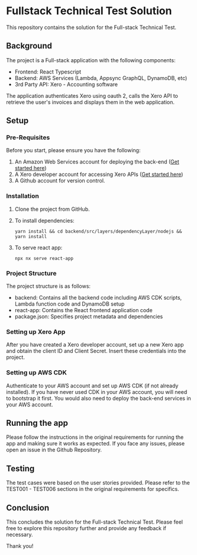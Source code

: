 # Fullstack Technical Test Solution

This repository contains the solution for the Full-stack Technical Test.

## Background

The project is a Full-stack application with the following components:

- Frontend: React Typescript
- Backend: AWS Services (Lambda, Appsync GraphQL, DynamoDB, etc)
- 3rd Party API: Xero - Accounting software

The application authenticates Xero using oauth 2, calls the Xero API to retrieve the user's invoices and displays them in the web application.

## Setup

### Pre-Requisites

Before you start, please ensure you have the following:

1. An Amazon Web Services account for deploying the back-end ([Get started here](https://console.aws.amazon.com))
2. A Xero developer account for accessing Xero APIs ([Get started here](https://www.xero.com/au/signup/developers))
3. A Github account for version control.

### Installation

1. Clone the project from GitHub.

2. To install dependencies:

   ```
   yarn install && cd backend/src/layers/dependencyLayer/nodejs && yarn install
   ```

3. To serve react app:
   ```
   npx nx serve react-app
   ```

### Project Structure

The project structure is as follows:

- backend: Contains all the backend code including AWS CDK scripts, Lambda function code and DynamoDB setup
- react-app: Contains the React frontend application code
- package.json: Specifies project metadata and dependencies

### Setting up Xero App

After you have created a Xero developer account, set up a new Xero app and obtain the client ID and Client Secret. Insert these credentials into the project.

### Setting up AWS CDK

Authenticate to your AWS account and set up AWS CDK (if not already installed). If you have never used CDK in your AWS account, you will need to bootstrap it first. You would also need to deploy the back-end services in your AWS account.

## Running the app

Please follow the instructions in the original requirements for running the app and making sure it works as expected. If you face any issues, please open an issue in the Github Repository.

## Testing

The test cases were based on the user stories provided. Please refer to the TEST001 - TEST006 sections in the original requirements for specifics.

## Conclusion

This concludes the solution for the Full-stack Technical Test. Please feel free to explore this repository further and provide any feedback if necessary.

Thank you!

